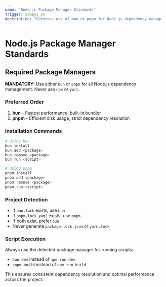 ```yaml
---
name: "Node.js Package Manager Standards"
trigger: always_on
description: "Enforces use of bun or pnpm for Node.js dependency management, prohibits npm and yarn"
---
```


# Node.js Package Manager Standards

## Required Package Managers

**MANDATORY**: Use either `bun` or `pnpm` for all Node.js dependency management. Never use `npm` or `yarn`.

### Preferred Order
1. **bun** - Fastest performance, built-in bundler
2. **pnpm** - Efficient disk usage, strict dependency resolution

### Installation Commands

```bash
# Using bun
bun install
bun add <package>
bun remove <package>
bun run <script>

# Using pnpm  
pnpm install
pnpm add <package>
pnpm remove <package>
pnpm run <script>
```

### Project Detection

- If `bun.lock` exists, use `bun`
- If `pnpm-lock.yaml` exists, use `pnpm`
- If both exist, prefer `bun`
- Never generate `package-lock.json` or `yarn.lock`

### Script Execution

Always use the detected package manager for running scripts:
- `bun dev` instead of `npm run dev`
- `pnpm build` instead of `npm run build`

This ensures consistent dependency resolution and optimal performance across the project.